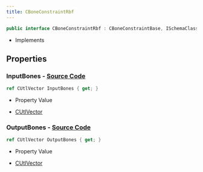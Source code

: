 ```yaml
---
title: CBoneConstraintRbf
---
```


```csharp
public interface CBoneConstraintRbf : CBoneConstraintBase, ISchemaClass<CBoneConstraintBase>, ISchemaClass<CBoneConstraintRbf>, ISchemaField, ISchemaClass, INativeHandle
```

- Implements

## Properties

### **InputBones** - [Source Code](https://github.com/swiftly-solution/swiftlys2/blob/main/managed/src/SwiftlyS2.Generated/Schemas/Interfaces/CBoneConstraintRbf.cs#L17)

```csharp
ref CUtlVector InputBones { get; }
```

- Property Value

- [CUtlVector](/docs/api/)

### **OutputBones** - [Source Code](https://github.com/swiftly-solution/swiftlys2/blob/main/managed/src/SwiftlyS2.Generated/Schemas/Interfaces/CBoneConstraintRbf.cs#L20)

```csharp
ref CUtlVector OutputBones { get; }
```

- Property Value

- [CUtlVector](/docs/api/)

